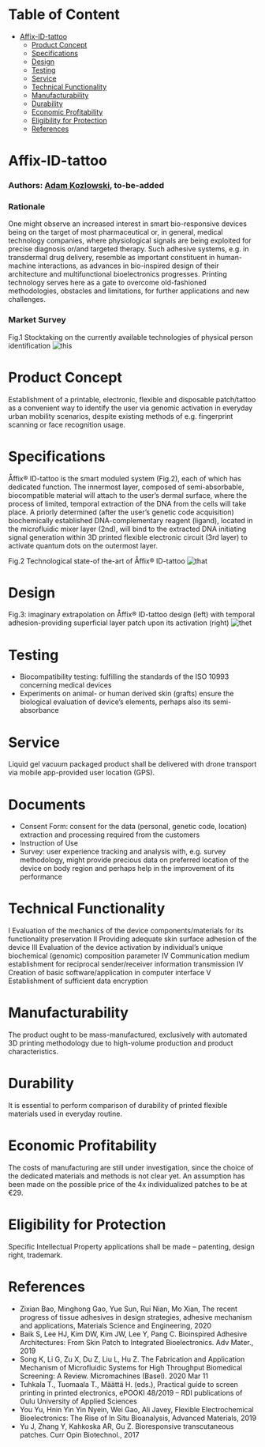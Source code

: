 Table of Content
================
* [Affix-ID-tattoo](#Affix-ID-tattoo)
  * [Product Concept](#Product-Concept)
  * [Specifications](#Specifications)
  * [Design](#Design)
  * [Testing](#Testing)
  * [Service](#Service)
  * [Technical Functionality](#Technical-Functionality)
  * [Manufacturability](#Manufacturability)
  * [Durability](#Durability)
  * [Economic Profitability](#Economic-Profitability)
  * [Eligibility for Protection](#Eligibility-for-Protection)
  * [References](#References)


# Affix-ID-tattoo

### **Authors:** [Adam Kozlowski](https://github.com/kozload), to-be-added

### Rationale
One might observe an increased interest in smart bio-responsive devices being on the target of most pharmaceutical or, in general, medical technology companies, where physiological signals are being exploited for precise diagnosis or/and targeted therapy. Such adhesive systems, e.g. in transdermal drug delivery, resemble as important constituent in human-machine interactions, as advances in bio-inspired design of their architecture and multifunctional bioelectronics progresses. Printing technology serves here as a gate to overcome old-fashioned methodologies, obstacles and limitations, for further applications and new challenges.

### Market Survey
Fig.1 Stocktaking on the currently available technologies of physical person identification
![this](./img/marketo.png)

# Product Concept
Establishment of a printable, electronic, flexible and disposable patch/tattoo as a convenient way to identify the user via genomic activation in everyday urban mobility scenarios, despite existing methods of e.g. fingerprint scanning or face recognition usage. 

# Specifications
Åffix® ID-tattoo is the smart moduled system (Fig.2), each of which has dedicated function. The innermost layer, composed of semi-absorbable, biocompatible material will attach to the user’s dermal surface, where the process of limited, temporal extraction of the DNA from the cells will take place. A priorly determined (after the user’s genetic code acquisition) biochemically established DNA-complementary reagent (ligand), located in the microfluidic mixer layer (2nd), will bind to the extracted DNA initiating signal generation within 3D printed flexible electronic circuit (3rd layer) to activate quantum dots on the outermost layer. 

Fig.2 Technological state-of the-art of Åffix® ID-tattoo
![that](./img/columno.png)

# Design
Fig.3: imaginary extrapolation on Åffix® ID-tattoo design (left) with temporal adhesion-providing superficial layer patch upon its activation (right)
![thet](./img/mano.png)

# Testing
-	Biocompatibility testing: fulfilling the standards of the ISO 10993 concerning medical devices 
-	Experiments on animal- or human derived skin (grafts) ensure the biological evaluation of device’s elements, perhaps also its semi-absorbance

# Service
Liquid gel vacuum packaged product shall be delivered with drone transport via mobile app-provided user location (GPS).

# Documents
-	Consent Form: consent for the data (personal, genetic code, location) extraction and processing required from the customers 
-	Instruction of Use
-	Survey: user experience tracking and analysis with, e.g. survey methodology, might provide precious data on preferred location of the device on body region and perhaps help in the improvement of its performance

# Technical Functionality
I	Evaluation of the mechanics of the device components/materials for its functionality preservation
II	Providing adequate skin surface adhesion of the device
III	Evaluation of the device activation by individual’s unique biochemical (genomic) composition parameter
IV	Communication medium establishment for reciprocal sender/receiver information transmission
IV	Creation of basic software/application in computer interface
V	Establishment of sufficient data encryption 

# Manufacturability
The product ought to be mass-manufactured, exclusively with automated 3D printing methodology due to high-volume production and product characteristics.

# Durability
It is essential to perform comparison of durability of printed flexible materials used in everyday routine.

# Economic Profitability	
The costs of manufacturing are still under investigation, since the choice of the dedicated materials and methods is not clear yet. An assumption has been made on the possible price of the 4x individualized patches to be at €29.

# Eligibility for Protection
Specific Intellectual Property applications shall be made – patenting, design right, trademark.

# References

- Zixian Bao, Minghong Gao, Yue Sun, Rui Nian, Mo Xian, The recent progress of tissue adhesives in design strategies, adhesive mechanism and applications, Materials Science and Engineering, 2020
- Baik S, Lee HJ, Kim DW, Kim JW, Lee Y, Pang C. Bioinspired Adhesive Architectures: From Skin Patch to Integrated Bioelectronics. Adv Mater., 2019 
- Song K, Li G, Zu X, Du Z, Liu L, Hu Z. The Fabrication and Application Mechanism of Microfluidic Systems for High Throughput Biomedical Screening: A Review. Micromachines (Basel). 2020 Mar 11
- Tuhkala T., Tuomaala T., Määttä H. (eds.), Practical guide to screen printing in printed electronics, ePOOKI 48/2019 – RDI publications of Oulu University of Applied Sciences
- You Yu, Hnin Yin Yin Nyein, Wei Gao, Ali Javey, Flexible Electrochemical Bioelectronics: The Rise of In Situ Bioanalysis, Advanced Materials, 2019
- Yu J, Zhang Y, Kahkoska AR, Gu Z. Bioresponsive transcutaneous patches. Curr Opin Biotechnol., 2017




